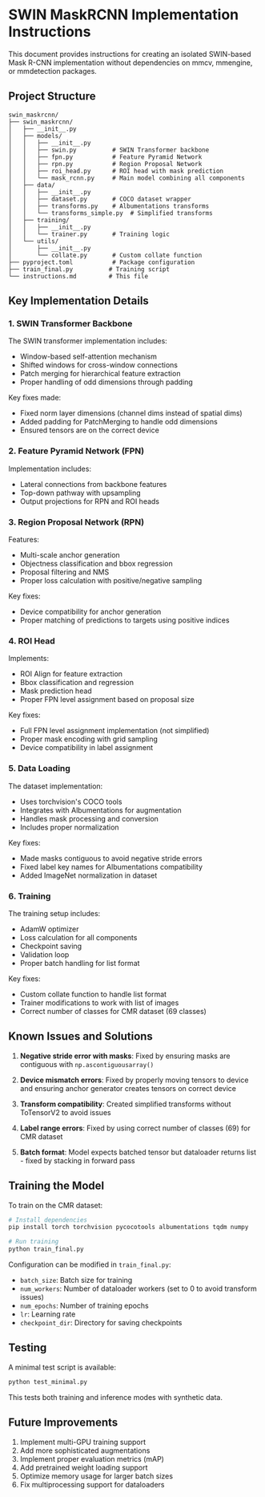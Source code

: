 # SWIN MaskRCNN Implementation Instructions

This document provides instructions for creating an isolated SWIN-based Mask R-CNN implementation without dependencies on mmcv, mmengine, or mmdetection packages.

## Project Structure

```
swin_maskrcnn/
├── swin_maskrcnn/
│   ├── __init__.py
│   ├── models/
│   │   ├── __init__.py
│   │   ├── swin.py          # SWIN Transformer backbone
│   │   ├── fpn.py           # Feature Pyramid Network
│   │   ├── rpn.py           # Region Proposal Network
│   │   ├── roi_head.py      # ROI head with mask prediction
│   │   └── mask_rcnn.py     # Main model combining all components
│   ├── data/
│   │   ├── __init__.py
│   │   ├── dataset.py       # COCO dataset wrapper
│   │   ├── transforms.py    # Albumentations transforms
│   │   └── transforms_simple.py  # Simplified transforms
│   ├── training/
│   │   ├── __init__.py
│   │   └── trainer.py       # Training logic
│   └── utils/
│       ├── __init__.py
│       └── collate.py       # Custom collate function
├── pyproject.toml           # Package configuration
├── train_final.py          # Training script
└── instructions.md         # This file
```

## Key Implementation Details

### 1. SWIN Transformer Backbone

The SWIN transformer implementation includes:
- Window-based self-attention mechanism
- Shifted windows for cross-window connections
- Patch merging for hierarchical feature extraction
- Proper handling of odd dimensions through padding

Key fixes made:
- Fixed norm layer dimensions (channel dims instead of spatial dims)
- Added padding for PatchMerging to handle odd dimensions
- Ensured tensors are on the correct device

### 2. Feature Pyramid Network (FPN)

Implementation includes:
- Lateral connections from backbone features
- Top-down pathway with upsampling
- Output projections for RPN and ROI heads

### 3. Region Proposal Network (RPN)

Features:
- Multi-scale anchor generation
- Objectness classification and bbox regression
- Proposal filtering and NMS
- Proper loss calculation with positive/negative sampling

Key fixes:
- Device compatibility for anchor generation
- Proper matching of predictions to targets using positive indices

### 4. ROI Head

Implements:
- ROI Align for feature extraction
- Bbox classification and regression
- Mask prediction head
- Proper FPN level assignment based on proposal size

Key fixes:
- Full FPN level assignment implementation (not simplified)
- Proper mask encoding with grid sampling
- Device compatibility in label assignment

### 5. Data Loading

The dataset implementation:
- Uses torchvision's COCO tools
- Integrates with Albumentations for augmentation
- Handles mask processing and conversion
- Includes proper normalization

Key fixes:
- Made masks contiguous to avoid negative stride errors
- Fixed label key names for Albumentations compatibility
- Added ImageNet normalization in dataset

### 6. Training

The training setup includes:
- AdamW optimizer
- Loss calculation for all components
- Checkpoint saving
- Validation loop
- Proper batch handling for list format

Key fixes:
- Custom collate function to handle list format
- Trainer modifications to work with list of images
- Correct number of classes for CMR dataset (69 classes)

## Known Issues and Solutions

1. **Negative stride error with masks**: Fixed by ensuring masks are contiguous with `np.ascontiguousarray()`

2. **Device mismatch errors**: Fixed by properly moving tensors to device and ensuring anchor generator creates tensors on correct device

3. **Transform compatibility**: Created simplified transforms without ToTensorV2 to avoid issues

4. **Label range errors**: Fixed by using correct number of classes (69) for CMR dataset

5. **Batch format**: Model expects batched tensor but dataloader returns list - fixed by stacking in forward pass

## Training the Model

To train on the CMR dataset:

```bash
# Install dependencies
pip install torch torchvision pycocotools albumentations tqdm numpy

# Run training
python train_final.py
```

Configuration can be modified in `train_final.py`:
- `batch_size`: Batch size for training
- `num_workers`: Number of dataloader workers (set to 0 to avoid transform issues)
- `num_epochs`: Number of training epochs
- `lr`: Learning rate
- `checkpoint_dir`: Directory for saving checkpoints

## Testing

A minimal test script is available:
```bash
python test_minimal.py
```

This tests both training and inference modes with synthetic data.

## Future Improvements

1. Implement multi-GPU training support
2. Add more sophisticated augmentations
3. Implement proper evaluation metrics (mAP)
4. Add pretrained weight loading support
5. Optimize memory usage for larger batch sizes
6. Fix multiprocessing support for dataloaders